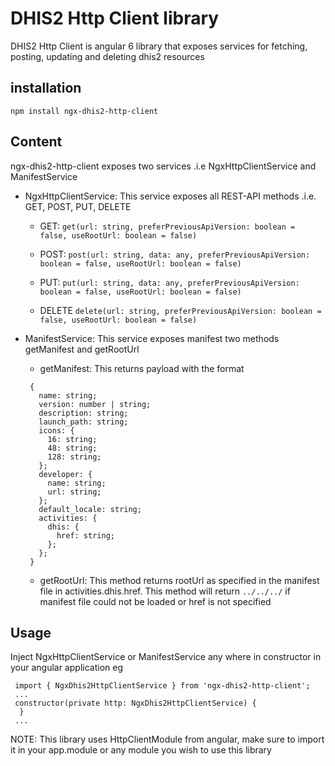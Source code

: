 # DHIS2 Http Client library

DHIS2 Http Client is angular 6 library that exposes services for fetching, posting, updating and deleting dhis2 resources

## installation

`npm install ngx-dhis2-http-client`

## Content

ngx-dhis2-http-client exposes two services .i.e NgxHttpClientService and ManifestService

- NgxHttpClientService: This service exposes all REST-API methods .i.e. GET, POST, PUT, DELETE
  
  - GET: `get(url: string, preferPreviousApiVersion: boolean = false, useRootUrl: boolean = false)`
  
  - POST: `post(url: string, data: any, preferPreviousApiVersion: boolean = false, useRootUrl: boolean = false)`
  
  - PUT: `put(url: string, data: any, preferPreviousApiVersion: boolean = false, useRootUrl: boolean = false)`
  
  - DELETE `delete(url: string, preferPreviousApiVersion: boolean = false, useRootUrl: boolean = false)`
  
- ManifestService: This service exposes manifest two methods getManifest and getRootUrl
  
  - getManifest: This returns payload with the format
   ```
    {
      name: string;
      version: number | string;
      description: string;
      launch_path: string;
      icons: {
        16: string;
        48: string;
        128: string;
      };
      developer: {
        name: string;
        url: string;
      };
      default_locale: string;
      activities: {
        dhis: {
          href: string;
        };
      };
    }
  ```  
  - getRootUrl: This method returns rootUrl as specified in the manifest file in activities.dhis.href. This method will return `../../../` if manifest file could not be loaded or href is not specified


## Usage

Inject NgxHttpClientService or ManifestService any where in constructor in your angular application eg

```
 import { NgxDhis2HttpClientService } from 'ngx-dhis2-http-client';
 ...
 constructor(private http: NgxDhis2HttpClientService) {
  }
 ...
```
NOTE: This library uses HttpClientModule from angular, make sure to import it in your app.module or any module you wish to use this library
